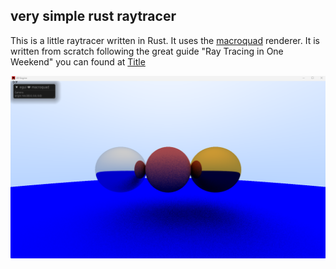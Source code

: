 ## very simple rust raytracer

This is a little raytracer written in Rust. It uses the [macroquad](https://macroquad.rs) renderer. It is written from scratch following the great guide "Ray Tracing in One Weekend" you can found at [Title](https://raytracing.github.io/books/RayTracingInOneWeekend.html#addingasphere/creatingourfirstraytracedimage)

![screenshot](screenshot.png)